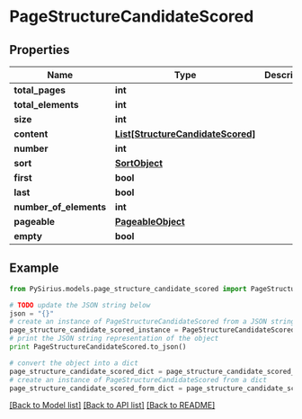 # PageStructureCandidateScored


## Properties

Name | Type | Description | Notes
------------ | ------------- | ------------- | -------------
**total_pages** | **int** |  | [optional] 
**total_elements** | **int** |  | [optional] 
**size** | **int** |  | [optional] 
**content** | [**List[StructureCandidateScored]**](StructureCandidateScored.md) |  | [optional] 
**number** | **int** |  | [optional] 
**sort** | [**SortObject**](SortObject.md) |  | [optional] 
**first** | **bool** |  | [optional] 
**last** | **bool** |  | [optional] 
**number_of_elements** | **int** |  | [optional] 
**pageable** | [**PageableObject**](PageableObject.md) |  | [optional] 
**empty** | **bool** |  | [optional] 

## Example

```python
from PySirius.models.page_structure_candidate_scored import PageStructureCandidateScored

# TODO update the JSON string below
json = "{}"
# create an instance of PageStructureCandidateScored from a JSON string
page_structure_candidate_scored_instance = PageStructureCandidateScored.from_json(json)
# print the JSON string representation of the object
print PageStructureCandidateScored.to_json()

# convert the object into a dict
page_structure_candidate_scored_dict = page_structure_candidate_scored_instance.to_dict()
# create an instance of PageStructureCandidateScored from a dict
page_structure_candidate_scored_form_dict = page_structure_candidate_scored.from_dict(page_structure_candidate_scored_dict)
```
[[Back to Model list]](../README.md#documentation-for-models) [[Back to API list]](../README.md#documentation-for-api-endpoints) [[Back to README]](../README.md)


